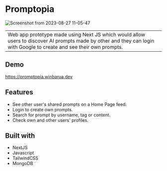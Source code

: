 # Promptopia
![Screenshot from 2023-08-27 11-05-47](https://github.com/win20/promptopia/assets/22985058/e7563932-e130-4aee-a434-07950170a956)

<table>
<tr>
<td>
  Web app prototype made using Next JS which would allow users to discover AI prompts made by other
  and they can login with Google to create and see their own prompts.
</td>
</tr>
</table>

## Demo
https://promptopia.winbarua.dev

## Features
- See other user's shared prompts on a Home Page feed.
- Login to create own prompts.
- Search for prompt by username, tag or content.
- Check own and other users' profiles.

## Built with
- NextJS
- Javascript
- TailwindCSS
- MongoDB
